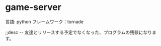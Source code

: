 game-server
========================
言語: python
フレームワーク：tornade

;;desc
-- 友達とリリースする予定でなくなった、プログラムの残骸になります。


